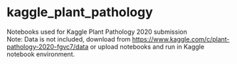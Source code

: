 # kaggle_plant_pathology
Notebooks used for Kaggle Plant Pathology 2020 submission
<br />
Note: Data is not included, download from https://www.kaggle.com/c/plant-pathology-2020-fgvc7/data or upload notebooks and run in Kaggle notebook environment.
